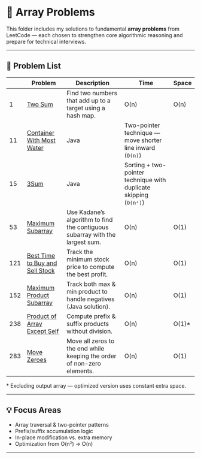 # 🧮 Array Problems

This folder includes my solutions to fundamental **array problems** from LeetCode — each chosen to strengthen core algorithmic reasoning and prepare for technical interviews.

---

## 📘 Problem List

|   | Problem | Description | Time | Space |
|---|----------|--------------|------|--------|
| 1 | [Two Sum](https://leetcode.com/problems/two-sum/) | Find two numbers that add up to a target using a hash map. | O(n) | O(n) |
| 11 | [Container With Most Water](https://leetcode.com/problems/container-with-most-water/) | Java | Two-pointer technique — move shorter line inward (`O(n)`) |
| 15 | [3Sum](https://leetcode.com/problems/3sum/) | Java | Sorting + two-pointer technique with duplicate skipping (`O(n²)`) |
| 53 | [Maximum Subarray](https://leetcode.com/problems/maximum-subarray/) | Use Kadane’s algorithm to find the contiguous subarray with the largest sum. | O(n) | O(1) |
| 121 | [Best Time to Buy and Sell Stock](https://leetcode.com/problems/best-time-to-buy-and-sell-stock/) | Track the minimum stock price to compute the best profit. | O(n) | O(1) |
| 152 | [Maximum Product Subarray](https://leetcode.com/problems/maximum-product-subarray/) | Track both max & min product to handle negatives (Java solution). | O(n) | O(1) |
| 238 | [Product of Array Except Self](https://leetcode.com/problems/product-of-array-except-self/) | Compute prefix & suffix products without division. | O(n) | O(1)\* |
| 283 | [Move Zeroes](https://leetcode.com/problems/move-zeroes/) | Move all zeros to the end while keeping the order of non-zero elements. | O(n) | O(1) |

\* Excluding output array — optimized version uses constant extra space.

---

## 💡 Focus Areas

- Array traversal & two-pointer patterns  
- Prefix/suffix accumulation logic  
- In-place modification vs. extra memory  
- Optimization from O(n²) → O(n)

---
